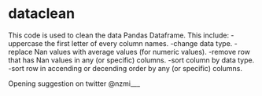 # dataclean

This code is used to clean the data Pandas Dataframe.
This include:
-uppercase the first letter of every column names.
-change data type.
-replace Nan values with average values (for numeric values).
-remove row that has Nan values in any (or specific) columns.
-sort column by data type.
-sort row in accending or decending order by any (or specific) columns.

Opening suggestion on twitter @nzmi___
